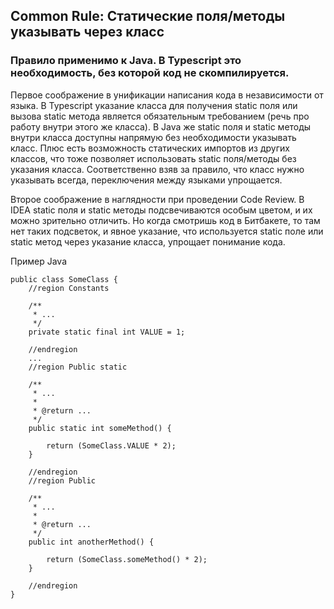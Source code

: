 ## Common Rule: Статические поля/методы указывать через класс



### Правило применимо к Java. В Typescript это необходимость, без которой код не скомпилируется.

Первое соображение в унификации написания кода в независимости от языка. В Typescript указание класса для получения static поля или вызова static метода является обязательным требованием (речь про работу внутри этого же класса). В Java же static поля и static методы внутри класса доступны напрямую без необходимости указывать класс. Плюс есть возможность статических импортов из других классов, что тоже позволяет использовать static поля/методы без указания класса. Соответственно взяв за правило, что класс нужно указывать всегда, переключения между языками упрощается.

Второе соображение в наглядности при проведении Code Review. В IDEA static поля и static методы подсвечиваются особым цветом, и их можно зрительно отличить. Но когда смотришь код в Битбакете, то там нет таких подсветок, и явное указание, что используется static поле или static метод через указание класса, упрощает понимание кода.

Пример Java

```
public class SomeClass {
    //region Constants
    
    /**
     * ...
     */
    private static final int VALUE = 1;
    
    //endregion
    ...
    //region Public static
    
    /**
     * ...
     *
     * @return ...
     */
    public static int someMethod() {
    
        return (SomeClass.VALUE * 2);
    }
    
    //endregion
    //region Public
    
    /**
     * ...
     *
     * @return ...
     */
    public int anotherMethod() {
    
        return (SomeClass.someMethod() * 2);
    }
    
    //endregion
}
```
